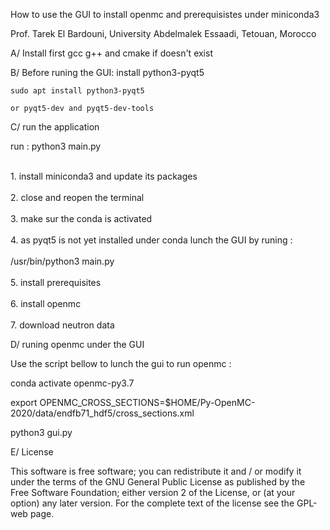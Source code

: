 <html>
 <body>
</p>How to use the GUI to install openmc and prerequisistes under miniconda3</p>
</p>Prof. Tarek El Bardouni, University Abdelmalek Essaadi, Tetouan, Morocco</p>
<p>
</p>A/  Install first gcc g++ and cmake if doesn't exist </p>

</p>B/ 	Before runing the GUI: install python3-pyqt5</p>
	
	sudo apt install python3-pyqt5

	or pyqt5-dev and pyqt5-dev-tools

</p>C/	run the application</p>
</p>run : python3 main.py</p>
	<br>     1. install miniconda3 and update its packages<br>
	<br>     2. close and reopen the terminal<br>
	<br>     3. make sur the conda is activated<br>
	<br>     4. as pyqt5 is not yet installed under conda lunch the GUI by runing :<br>
		<br>     /usr/bin/python3 main.py <br>
	<br>     5. install prerequisites<br>
	<br>     6. install openmc<br>
	<br>     7. download neutron data<br>

</p>D/	runing openmc under the GUI</p>
</p>Use the script bellow to lunch the gui to run openmc : </p>

</p>      conda activate openmc-py3.7</p>
</p>      export OPENMC_CROSS_SECTIONS=$HOME/Py-OpenMC-2020/data/endfb71_hdf5/cross_sections.xml</p>

</p>      python3 gui.py</p>
<p>
	
</p>E/ License </p>

<p>This software is free software; you can redistribute it and / or modify it under the terms of the GNU General Public License as published by the Free Software Foundation; either version 2 of the License, or (at your option) any later version. For the complete text of the license see the GPL-web page.</p>
</article>
  </div>
</div>
  </body>
</html>
